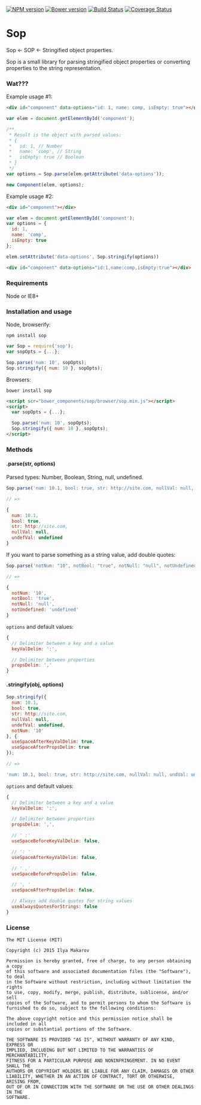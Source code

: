 [![NPM version](https://img.shields.io/npm/v/sop.svg?style=flat)](https://npmjs.org/package/sop)
[![Bower version](https://badge.fury.io/bo/sop.svg)](http://badge.fury.io/bo/sop)
[![Build Status](https://travis-ci.org/VodkaBears/Sop.svg?branch=master)](https://travis-ci.org/VodkaBears/Sop)
[![Coverage Status](https://coveralls.io/repos/VodkaBears/Sop/badge.svg?branch=master&service=github)](https://coveralls.io/github/VodkaBears/Sop?branch=master)

# Sop

Sop <- SOP <- Stringified object properties.

Sop is a small library for parsing stringified object properties or converting properties to the string representation.

### Wat???

Example usage #1:
```html
<div id="component" data-options="id: 1, name: comp, isEmpty: true"></div>
```

```js
var elem = document.getElementById('component');

/**
 * Result is the object with parsed values:
 * {
 *   id: 1, // Number
 *   name: 'comp', // String
 *   isEmpty: true // Boolean
 * }
 */
var options = Sop.parse(elem.getAttribute('data-options'));

new Component(elem, options);
```

Example usage #2:
```html
<div id="component"></div>
```

```js
var elem = document.getElementById('component');
var options = {
  id: 1,
  name: 'comp',
  isEmpty: true
};

elem.setAttribute('data-options', Sop.stringify(options))
```

```html
<div id="component" data-options="id:1,name:comp,isEmpty:true"></div>
```

### Requirements

Node or IE8+

### Installation and usage

Node, browserify:
```
npm install sop
```

```js
var Sop = require('sop');
var sopOpts = {...};

Sop.parse('num: 10', sopOpts);
Sop.stringify({ num: 10 }, sopOpts);
```

Browsers:
```
bower install sop
```

```html
<script scr="bower_components/sop/browser/sop.min.js"></script>
<script>
  var sopOpts = {...};

  Sop.parse('num: 10', sopOpts);
  Sop.stringify({ num: 10 }, sopOpts);
</script>
```

### Methods

#### .parse(str, options)

Parsed types: Number, Boolean, String, null, undefined.

```js
Sop.parse('num: 10.1, bool: true, str: http://site.com, nullVal: null, undefVal: undefined')

// =>

{
  num: 10.1,
  bool: true,
  str: http://site.com,
  nullVal: null,
  undefVal: undefined
}
```

If you want to parse something as a string value, add double quotes:
```js
Sop.parse('notNum: "10", notBool: "true", notNull: "null", notUndefined: "undefined"')

// =>

{
  notNum: '10',
  notBool: 'true',
  notNull: 'null',
  notUndefined: 'undefined'
}
```

`options` and default values:
```js
{
  // Delimiter between a key and a value
  keyValDelim: ':',

  // Delimiter between properties
  propsDelim: ','
}
```

#### .stringify(obj, options)

```js
Sop.stringify({
  num: 10.1,
  bool: true,
  str: http://site.com,
  nullVal: null,
  undefVal: undefined,
  notNum: '10'
}, {
  useSpaceAfterKeyValDelim: true,
  useSpaceAfterPropsDelim: true
});

// =>

'num: 10.1, bool: true, str: http://site.com, nullVal: null, undVal: undefined, notNum: "10"'
```

`options` and default values:
```js
{
  // Delimiter between a key and a value
  keyValDelim: ':',

  // Delimiter between properties
  propsDelim: ',',

  // ' :'
  useSpaceBeforeKeyValDelim: false,

  // ': '
  useSpaceAfterKeyValDelim: false,

  // ' ,'
  useSpaceBeforePropsDelim: false,

  // ', '
  useSpaceAfterPropsDelim: false,

  // Always add double quotes for string values
  useAlwaysQuotesForStrings: false
}
```

### License

```
The MIT License (MIT)

Copyright (c) 2015 Ilya Makarov

Permission is hereby granted, free of charge, to any person obtaining a copy
of this software and associated documentation files (the "Software"), to deal
in the Software without restriction, including without limitation the rights
to use, copy, modify, merge, publish, distribute, sublicense, and/or sell
copies of the Software, and to permit persons to whom the Software is
furnished to do so, subject to the following conditions:

The above copyright notice and this permission notice shall be included in all
copies or substantial portions of the Software.

THE SOFTWARE IS PROVIDED "AS IS", WITHOUT WARRANTY OF ANY KIND, EXPRESS OR
IMPLIED, INCLUDING BUT NOT LIMITED TO THE WARRANTIES OF MERCHANTABILITY,
FITNESS FOR A PARTICULAR PURPOSE AND NONINFRINGEMENT. IN NO EVENT SHALL THE
AUTHORS OR COPYRIGHT HOLDERS BE LIABLE FOR ANY CLAIM, DAMAGES OR OTHER
LIABILITY, WHETHER IN AN ACTION OF CONTRACT, TORT OR OTHERWISE, ARISING FROM,
OUT OF OR IN CONNECTION WITH THE SOFTWARE OR THE USE OR OTHER DEALINGS IN THE
SOFTWARE.
```
